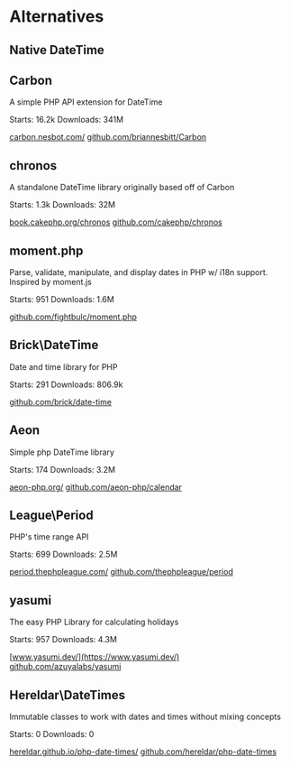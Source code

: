 Alternatives
============


Native DateTime
---------------


Carbon
------

A simple PHP API extension for DateTime

Starts: 16.2k
Downloads: 341M

[carbon.nesbot.com/](https://carbon.nesbot.com/)
[github.com/briannesbitt/Carbon](https://github.com/briannesbitt/Carbon)


chronos
-------

A standalone DateTime library originally based off of Carbon

Starts: 1.3k
Downloads: 32M

[book.cakephp.org/chronos](https://book.cakephp.org/chronos)
[github.com/cakephp/chronos](https://github.com/cakephp/chronos)


moment.php
----------

Parse, validate, manipulate, and display dates in PHP w/ i18n support. Inspired by moment.js

Starts: 951
Downloads: 1.6M

[github.com/fightbulc/moment.php](https://github.com/fightbulc/moment.php)


Brick\DateTime
--------------

Date and time library for PHP

Starts: 291
Downloads: 806.9k

[github.com/brick/date-time](https://github.com/brick/date-time)


Aeon
----

Simple php DateTime library

Starts: 174
Downloads: 3.2M

[aeon-php.org/](https://aeon-php.org/)
[github.com/aeon-php/calendar](https://github.com/aeon-php/calendar)


League\Period
-------------

PHP's time range API

Starts: 699
Downloads: 2.5M

[period.thephpleague.com/](https://period.thephpleague.com/)
[github.com/thephpleague/period](https://github.com/thephpleague/period)


yasumi
------

The easy PHP Library for calculating holidays

Starts: 957
Downloads: 4.3M

[www.yasumi.dev/](https://www.yasumi.dev/)
[github.com/azuyalabs/yasumi](https://github.com/azuyalabs/yasumi)


Hereldar\DateTimes
------------------

Immutable classes to work with dates and times without mixing concepts

Starts: 0
Downloads: 0

[hereldar.github.io/php-date-times/](https://hereldar.github.io/php-date-times/)
[github.com/hereldar/php-date-times](https://github.com/hereldar/php-date-times)
